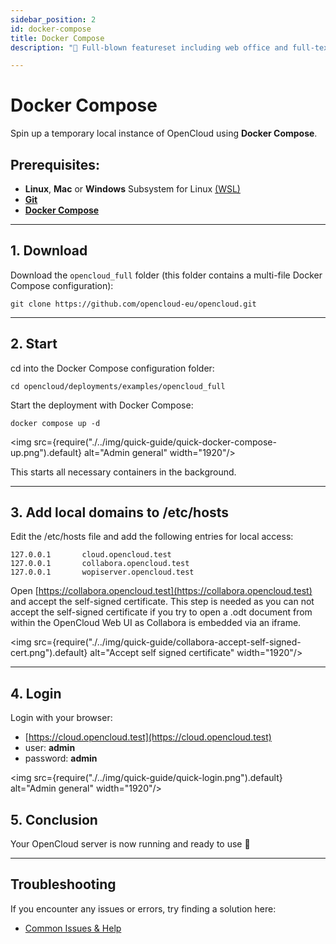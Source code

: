 ```yaml
---
sidebar_position: 2
id: docker-compose
title: Docker Compose
description: "🌟 Full-blown featureset including web office and full-text search."

---
```


# Docker Compose


Spin up a temporary local instance of OpenCloud using **Docker Compose**.


## **Prerequisites:**
- **Linux**, **Mac** or **Windows** Subsystem for Linux [(WSL)](https://learn.microsoft.com/en-us/windows/wsl/install)
- [**Git**](https://git-scm.com/book/en/v2/Getting-Started-Installing-Git)
- [**Docker Compose**](https://docs.docker.com/compose/install/)

---

##  1. Download

Download the `opencloud_full` folder (this folder contains a multi-file Docker Compose configuration):

```Shell
git clone https://github.com/opencloud-eu/opencloud.git
```

---

## 2. Start

cd into the Docker Compose configuration folder:

```Shell
cd opencloud/deployments/examples/opencloud_full
```

Start the deployment with Docker Compose:

```Shell
docker compose up -d
```

<img src={require("./../img/quick-guide/quick-docker-compose-up.png").default} alt="Admin general" width="1920"/>

This starts all necessary containers in the background.

---

## 3. Add local domains to /etc/hosts 

Edit the /etc/hosts file and add the following entries for local access:

```
127.0.0.1       cloud.opencloud.test
127.0.0.1       collabora.opencloud.test
127.0.0.1       wopiserver.opencloud.test
```

Open [https://collabora.opencloud.test](https://collabora.opencloud.test) and accept the self-signed certificate. This step is needed as you can not accept the self-signed certificate if you try to open a .odt document from within the OpenCloud Web UI as Collabora is embedded via an iframe.

<img src={require("./../img/quick-guide/collabora-accept-self-signed-cert.png").default} alt="Accept self signed certificate" width="1920"/>


---

## 4. Login

Login with your browser:
- [https://cloud.opencloud.test](https://cloud.opencloud.test)
- user: **admin**
- password: **admin**

<img src={require("./../img/quick-guide/quick-login.png").default} alt="Admin general" width="1920"/>


## 5. Conclusion

Your OpenCloud server is now running and ready to use 🚀

--- 

## Troubleshooting

If you encounter any issues or errors, try finding a solution here: 

- [Common Issues & Help](./../../50-resources/30-common-issues.md)
